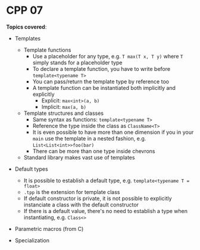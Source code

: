 # CPP 07

**Topics covered**:

- Templates

  - Template functions
    - Use a placeholder for any type, e.g. `T max(T x, T y)` where `T` simply stands for a placeholder type
    - To declare a template function, you have to write before `template<typename T>`
    - You can pass/return the template type by reference too
    - A template function can be instantiated both implicitly and explicitly
      - Explicit: `max<int>(a, b)`
      - Implicit: `max(a, b)`
  - Template structures and classes
    - Same syntax as functions: `template<typename T>`
    - Reference the type inside the class as `ClassName<T>`
    - It is even possible to have more than one dimension if you in your `main` use the template in a nested fashion, e.g. `List<List<int>>foo(bar)`
    - There can be more than one type inside chevrons
  - Standard library makes vast use of templates

- Default types
  - It is possible to establish a default type, e.g. `template<typename T = float>`
  - `.tpp` is the extension for template class
  - If default constructor is private, it is not possible to explicitly instanciate a class with the default constructor
  - If there is a default value, there's no need to establish a type when instantiating, e.g. `Class<>`
- Parametric macros (from C)
- Specialization

